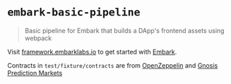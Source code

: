# `embark-basic-pipeline`

> Basic pipeline for Embark that builds a DApp's frontend assets using webpack

Visit [framework.embarklabs.io](https://framework.embarklabs.io/) to get started with
[Embark](https://github.com/embarklabs/embark).

Contracts in `test/fixture/contracts` are from [OpenZeppelin](https://github.com/OpenZeppelin/openzeppelin-solidity) and [Gnosis Prediction Markets](https://github.com/gnosis/pm-contracts)
